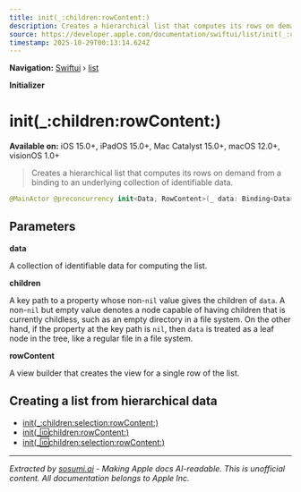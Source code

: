 ```yaml
---
title: init(_:children:rowContent:)
description: Creates a hierarchical list that computes its rows on demand from a binding to an underlying collection of identifiable data.
source: https://developer.apple.com/documentation/swiftui/list/init(_:children:rowcontent:)
timestamp: 2025-10-29T00:13:14.624Z
---
```


**Navigation:** [Swiftui](/documentation/swiftui) › [list](/documentation/swiftui/list)

**Initializer**

# init(_:children:rowContent:)

**Available on:** iOS 15.0+, iPadOS 15.0+, Mac Catalyst 15.0+, macOS 12.0+, visionOS 1.0+

> Creates a hierarchical list that computes its rows on demand from a binding to an underlying collection of identifiable data.

```swift
@MainActor @preconcurrency init<Data, RowContent>(_ data: Binding<Data>, children: WritableKeyPath<Data.Element, Data?>, @ViewBuilder rowContent: @escaping (Binding<Data.Element>) -> RowContent) where Content == OutlineGroup<Binding<Data>, Data.Element.ID, RowContent, RowContent, DisclosureGroup<RowContent, OutlineSubgroupChildren>>, Data : MutableCollection, Data : RandomAccessCollection, RowContent : View, Data.Element : Identifiable
```

## Parameters

**data**

A collection of identifiable data for computing the list.



**children**

A key path to a property whose non-`nil` value gives the children of `data`. A non-`nil` but empty value denotes a node capable of having children that is currently childless, such as an empty directory in a file system. On the other hand, if the property at the key path is `nil`, then `data` is treated as a leaf node in the tree, like a regular file in a file system.



**rowContent**

A view builder that creates the view for a single row of the list.



## Creating a list from hierarchical data

- [init(_:children:selection:rowContent:)](/documentation/swiftui/list/init(_:children:selection:rowcontent:))
- [init(_:id:children:rowContent:)](/documentation/swiftui/list/init(_:id:children:rowcontent:))
- [init(_:id:children:selection:rowContent:)](/documentation/swiftui/list/init(_:id:children:selection:rowcontent:))

---

*Extracted by [sosumi.ai](https://sosumi.ai) - Making Apple docs AI-readable.*
*This is unofficial content. All documentation belongs to Apple Inc.*
